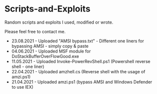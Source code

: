 # Scripts-and-Exploits
Random scripts and exploits I used, modified or wrote.

Please feel free to contact me.

* 23.08.2021 - Uploaded "AMSI bypass.txt" - Different one liners for bypassing AMSI - simply copy & paste
* 04.06.2021 - Uploaded MSF module for DoStackBufferOverFlowGood.exe
* 11.05.2021 - Uploaded Invoke-PowerRevShell.ps1 (Powershell reverse shell - one liner)
* 22.04.2021 - Uploaded amzhell.cs (Reverse shell with the usage of amzi.ps1)
* 21.04.2021 - Uploaded amzi.ps1 (bypass AMSI and Windows Defender to use IEX)
